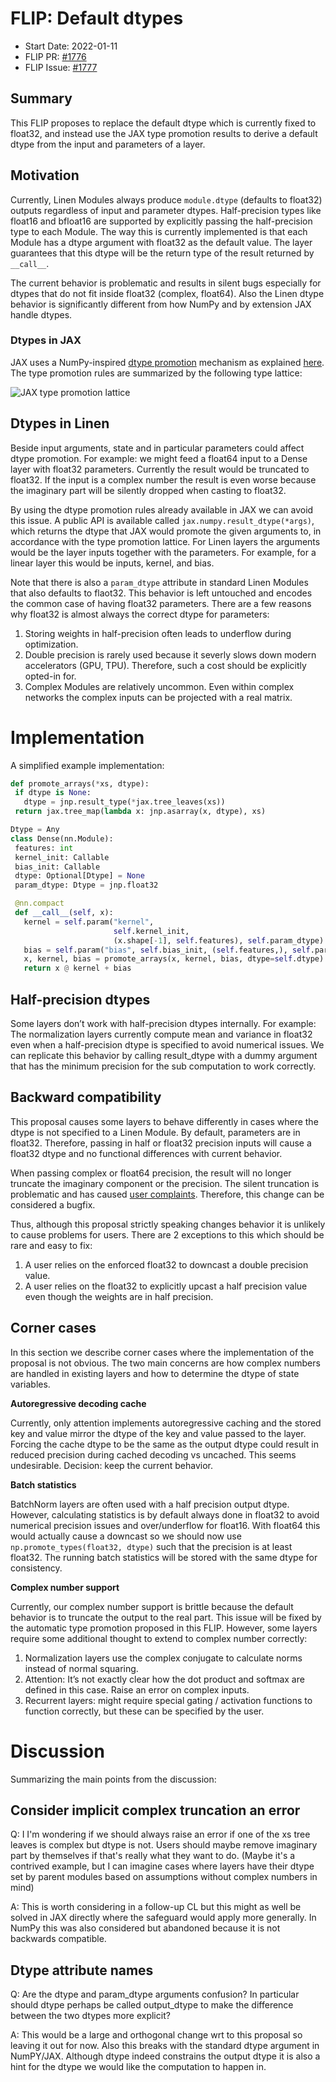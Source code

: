 # FLIP: Default dtypes


- Start Date: 2022-01-11
- FLIP PR: [#1776](https://github.com/google/flax/pull/1776)
- FLIP Issue: [#1777](https://github.com/google/flax/issues/1777)


## Summary

This FLIP proposes to replace the default dtype which is currently fixed to float32, and instead use the JAX type promotion results to derive a default dtype from the input and parameters of a layer.


## Motivation

Currently, Linen Modules always produce `module.dtype` (defaults to float32) outputs regardless of input and parameter dtypes. Half-precision types like float16 and bfloat16 are supported by explicitly passing the half-precision type to each Module. The way this is currently implemented is that each Module has a dtype argument with float32 as the default value. The layer guarantees that this dtype will be the return type of the result returned by `__call__`.

The current behavior is problematic and results in silent bugs especially for dtypes that do not fit inside float32 (complex, float64). Also the Linen dtype behavior is significantly different from how NumPy and by extension JAX handle dtypes.


### Dtypes in JAX

JAX uses a NumPy-inspired [dtype promotion](https://github.com/google/jax/blob/main/jax/_src/dtypes.py) mechanism as explained [here](https://jax.readthedocs.io/en/latest/type_promotion.html?highlight=lattice#type-promotion-semantics). The type promotion rules are summarized by the following type lattice:

![JAX type promotion lattice](https://jax.readthedocs.io/en/latest/_images/type_lattice.svg)


## Dtypes in Linen

Beside input arguments, state and in particular parameters could affect dtype promotion. For example: we might feed a float64 input to a Dense layer with float32 parameters. Currently the result would be truncated to float32. If the input is a complex number the result is even worse because the imaginary part will be silently dropped when casting to float32.

By using the dtype promotion rules already available in JAX we can avoid this issue. A public API is available called `jax.numpy.result_dtype(*args)`, which returns the dtype that JAX would promote the given arguments to, in accordance with the type promotion lattice. For Linen layers the arguments would be the layer inputs together with the parameters. For example, for a linear layer this would be inputs, kernel, and bias.

Note that there is also a `param_dtype` attribute in standard Linen Modules that also defaults to flaot32. This behavior is left untouched and encodes the common case of having float32 parameters.
There are a few reasons why float32 is almost always the correct dtype for parameters:
1. Storing weights in half-precision often leads to underflow during optimization.
2. Double precision is rarely used because it severly slows down modern accelerators (GPU, TPU). Therefore, such a cost should be explicitly opted-in for.
3. Complex Modules are relatively uncommon. Even within complex networks  the complex inputs can be projected with a real matrix.


# Implementation

A simplified example implementation:


```python
def promote_arrays(*xs, dtype):
 if dtype is None:
   dtype = jnp.result_type(*jax.tree_leaves(xs))
 return jax.tree_map(lambda x: jnp.asarray(x, dtype), xs)

Dtype = Any
class Dense(nn.Module):
 features: int
 kernel_init: Callable
 bias_init: Callable
 dtype: Optional[Dtype] = None
 param_dtype: Dtype = jnp.float32

 @nn.compact
 def __call__(self, x):
   kernel = self.param("kernel", 
                       self.kernel_init,
                       (x.shape[-1], self.features), self.param_dtype)
   bias = self.param("bias", self.bias_init, (self.features,), self.param_dtype)
   x, kernel, bias = promote_arrays(x, kernel, bias, dtype=self.dtype)
   return x @ kernel + bias
```


## Half-precision dtypes

Some layers don’t work with half-precision dtypes internally. For example: The normalization layers currently compute mean and variance in float32 even when a half-precision dtype is specified to avoid numerical issues. We can replicate this behavior by calling result_dtype with a dummy argument that has the minimum precision for the sub computation to work correctly.


## Backward compatibility

This proposal causes some layers to behave differently in cases where the dtype is not specified to a Linen Module. By default, parameters are in float32. Therefore, passing in half or float32 precision inputs will cause a float32 dtype and no functional differences with current behavior.

When passing complex or float64 precision, the result will no longer truncate the imaginary component or the precision. The silent truncation is problematic and has caused [user complaints](https://github.com/google/flax/issues/805#issuecomment-981468837). Therefore, this change can be considered a bugfix.

Thus, although this proposal strictly speaking changes behavior it is unlikely to cause problems for users. There are 2 exceptions to this which should be rare and easy to fix:
1. A user relies on the enforced float32 to downcast a double precision value.
2. A user relies on the float32 to explicitly upcast a half precision value even though the weights are in half precision.


## Corner cases

In this section we describe corner cases where the implementation of the proposal is not obvious. The two main concerns are how complex numbers are handled in existing layers and how to determine the dtype of state variables.

**Autoregressive decoding cache**

Currently, only attention implements autoregressive caching and the stored key and value mirror the dtype of the key and value passed to the layer. Forcing the cache dtype to be the same as the output dtype could result in reduced precision during cached decoding vs uncached. This seems undesirable. Decision: keep the current behavior.

**Batch statistics**

BatchNorm layers are often used with a half precision output dtype. However, calculating statistics is by default always done in float32 to avoid numerical precision issues and over/underflow for float16. With float64 this would actually cause a downcast so we should now use `np.promote_types(float32, dtype)` such that the precision is at least float32. The running batch statistics will be stored with the same dtype for consistency.

**Complex number support**

Currently, our complex number support is brittle because the default behavior is to truncate the output to the real part. This issue will be fixed by the automatic type promotion proposed in this FLIP. However, some layers require some additional thought to extend to complex number correctly:

1. Normalization layers use the complex conjugate to calculate norms instead of normal squaring.
2. Attention: It’s not exactly clear how the dot product and softmax are defined in this case. Raise an error on complex inputs.
3. Recurrent layers: might require special gating / activation functions to function correctly, but these can be specified by the user.


# Discussion

Summarizing the main points from the discussion:


## Consider implicit complex truncation an error

Q:
I I'm wondering if we should always raise an error if one of the xs tree leaves is complex but dtype is not. Users should maybe remove imaginary part by themselves if that's really what they want to do.
(Maybe it's a contrived example, but I can imagine cases where layers have their dtype set by parent modules based on assumptions without complex numbers in mind)

A:
This is worth considering in a follow-up CL but this might as well be solved in JAX directly where the safeguard would apply more generally. In NumPy this was also considered but abandoned because it is not backwards compatible.


## Dtype attribute names

Q:
Are the dtype and param_dtype arguments confusion? In particular should dtype perhaps be called output_dtype to make the difference between the two dtypes more explicit?

A:
This would be a large and orthogonal change wrt to this proposal so leaving  it out for now.
Also this breaks with the standard dtype argument in NumPY/JAX.
Although dtype indeed constrains the output dtype it is also a hint for the dtype we would like the computation to happen in.

